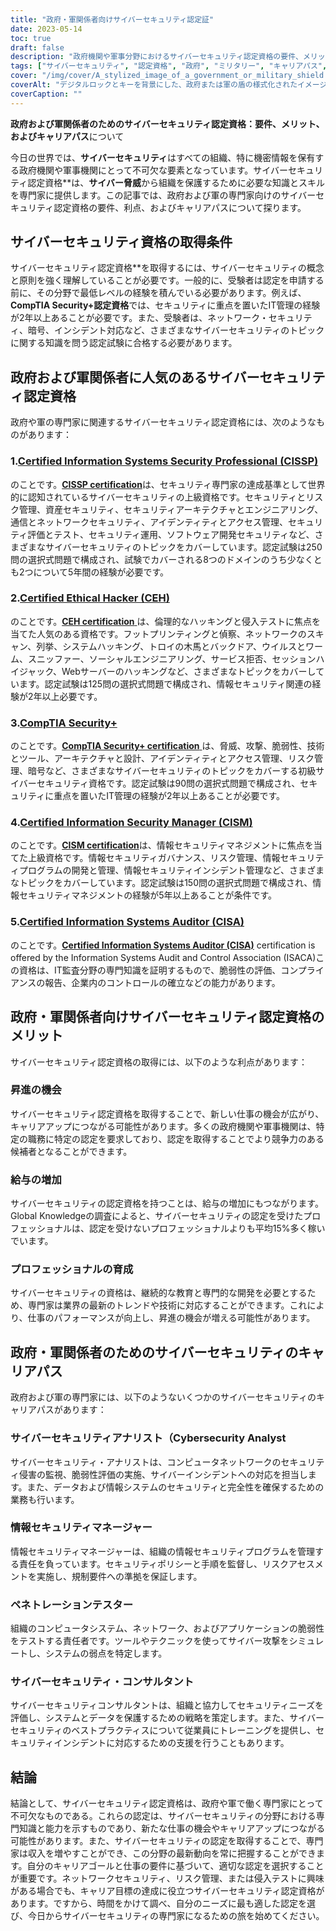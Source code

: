```yaml
---
title: "政府・軍関係者向けサイバーセキュリティ認定証"
date: 2023-05-14
toc: true
draft: false
description: "政府機関や軍事分野におけるサイバーセキュリティ認定資格の要件、メリット、キャリアパスについてご紹介します。"
tags: ["サイバーセキュリティ", "認定資格", "政府", "ミリタリー", "キャリアパス", "情報セキュリティ", "ディフェンス", "セキュリティクリアランス", "コンプライアンス", "レギュレーション", "サイバークライム", "サイバー脅威", "IT監査", "リスクマネジメント", "CISSP", "CISM", "セキュリティ＋α", "シーイーエイチ", "CAP", "CSSLP"]
cover: "/img/cover/A_stylized_image_of_a_government_or_military_shield.png"
coverAlt: "デジタルロックとキーを背景にした、政府または軍の盾の様式化されたイメージです。"
coverCaption: ""
---
```


**政府および軍関係者のためのサイバーセキュリティ認定資格：要件、メリット、およびキャリアパス**について

今日の世界では、**サイバーセキュリティ**はすべての組織、特に機密情報を保有する政府機関や軍事機関にとって不可欠な要素となっています。サイバーセキュリティ認定資格**は、**サイバー脅威**から組織を保護するために必要な知識とスキルを専門家に提供します。この記事では、政府および軍の専門家向けのサイバーセキュリティ認定資格の要件、利点、およびキャリアパスについて探ります。

## サイバーセキュリティ資格の取得条件

サイバーセキュリティ認定資格**を取得するには、サイバーセキュリティの概念と原則を強く理解していることが必要です。一般的に、受験者は認定を申請する前に、その分野で最低レベルの経験を積んでいる必要があります。例えば、**CompTIA Security+認定資格**では、セキュリティに重点を置いたIT管理の経験が2年以上あることが必要です。また、受験者は、ネットワーク・セキュリティ、暗号、インシデント対応など、さまざまなサイバーセキュリティのトピックに関する知識を問う認定試験に合格する必要があります。

## 政府および軍関係者に人気のあるサイバーセキュリティ認定資格

政府や軍の専門家に関連するサイバーセキュリティ認定資格には、次のようなものがあります：

### 1.[Certified Information Systems Security Professional (CISSP)](https://www.isc2.org/Certifications/CISSP)

のことです。[**CISSP certification**](https://www.isc2.org/Certifications/CISSP)は、セキュリティ専門家の達成基準として世界的に認知されているサイバーセキュリティの上級資格です。セキュリティとリスク管理、資産セキュリティ、セキュリティアーキテクチャとエンジニアリング、通信とネットワークセキュリティ、アイデンティティとアクセス管理、セキュリティ評価とテスト、セキュリティ運用、ソフトウェア開発セキュリティなど、さまざまなサイバーセキュリティのトピックをカバーしています。認定試験は250問の選択式問題で構成され、試験でカバーされる8つのドメインのうち少なくとも2つについて5年間の経験が必要です。

### 2.[Certified Ethical Hacker (CEH)](https://cert.eccouncil.org/certified-ethical-hacker.html)

のことです。[**CEH certification** ](https://cert.eccouncil.org/certified-ethical-hacker.html)は、倫理的なハッキングと侵入テストに焦点を当てた人気のある資格です。フットプリンティングと偵察、ネットワークのスキャン、列挙、システムハッキング、トロイの木馬とバックドア、ウイルスとワーム、スニッファー、ソーシャルエンジニアリング、サービス拒否、セッションハイジャック、Webサーバーのハッキングなど、さまざまなトピックをカバーしています。認定試験は125問の選択式問題で構成され、情報セキュリティ関連の経験が2年以上必要です。

### 3.[CompTIA Security+](https://simeononsecurity.ch/articles/comptias-security-plus-sy0-601-what-do-you-need-to-know/)

のことです。[**CompTIA Security+ certification** ](https://simeononsecurity.ch/articles/comptias-security-plus-sy0-601-what-do-you-need-to-know/)は、脅威、攻撃、脆弱性、技術とツール、アーキテクチャと設計、アイデンティティとアクセス管理、リスク管理、暗号など、さまざまなサイバーセキュリティのトピックをカバーする初級サイバーセキュリティ資格です。認定試験は90問の選択式問題で構成され、セキュリティに重点を置いたIT管理の経験が2年以上あることが必要です。

### 4.[Certified Information Security Manager (CISM)](https://www.isaca.org/credentialing/cism)

のことです。[**CISM certification**](https://www.isaca.org/credentialing/cism)は、情報セキュリティマネジメントに焦点を当てた上級資格です。情報セキュリティガバナンス、リスク管理、情報セキュリティプログラムの開発と管理、情報セキュリティインシデント管理など、さまざまなトピックをカバーしています。認定試験は150問の選択式問題で構成され、情報セキュリティマネジメントの経験が5年以上あることが条件です。

### 5.[Certified Information Systems Auditor (CISA)](https://www.isaca.org/credentialing/cisa)

のことです。[**Certified Information Systems Auditor (CISA)**](https://www.isaca.org/credentialing/cisa) certification is offered by the Information Systems Audit and Control Association (ISACA)この資格は、IT監査分野の専門知識を証明するもので、脆弱性の評価、コンプライアンスの報告、企業内のコントロールの確立などの能力があります。

## 政府・軍関係者向けサイバーセキュリティ認定資格のメリット

サイバーセキュリティ認定資格の取得には、以下のような利点があります：

### 昇進の機会

サイバーセキュリティ認定資格を取得することで、新しい仕事の機会が広がり、キャリアアップにつながる可能性があります。多くの政府機関や軍事機関は、特定の職務に特定の認定を要求しており、認定を取得することでより競争力のある候補者となることができます。

### 給与の増加

サイバーセキュリティの認定資格を持つことは、給与の増加にもつながります。Global Knowledgeの調査によると、サイバーセキュリティの認定を受けたプロフェッショナルは、認定を受けないプロフェッショナルよりも平均15%多く稼いでいます。

### プロフェッショナルの育成

サイバーセキュリティの資格は、継続的な教育と専門的な開発を必要とするため、専門家は業界の最新のトレンドや技術に対応することができます。これにより、仕事のパフォーマンスが向上し、昇進の機会が増える可能性があります。

## 政府・軍関係者のためのサイバーセキュリティのキャリアパス

政府および軍の専門家には、以下のようないくつかのサイバーセキュリティのキャリアパスがあります：

### サイバーセキュリティアナリスト（Cybersecurity Analyst

サイバーセキュリティ・アナリストは、コンピュータネットワークのセキュリティ侵害の監視、脆弱性評価の実施、サイバーインシデントへの対応を担当します。また、データおよび情報システムのセキュリティと完全性を確保するための業務も行います。

### 情報セキュリティマネージャー

情報セキュリティマネージャーは、組織の情報セキュリティプログラムを管理する責任を負っています。セキュリティポリシーと手順を監督し、リスクアセスメントを実施し、規制要件への準拠を保証します。

### ペネトレーションテスター

組織のコンピュータシステム、ネットワーク、およびアプリケーションの脆弱性をテストする責任者です。ツールやテクニックを使ってサイバー攻撃をシミュレートし、システムの弱点を特定します。

### サイバーセキュリティ・コンサルタント

サイバーセキュリティコンサルタントは、組織と協力してセキュリティニーズを評価し、システムとデータを保護するための戦略を策定します。また、サイバーセキュリティのベストプラクティスについて従業員にトレーニングを提供し、セキュリティインシデントに対応するための支援を行うこともあります。

## 結論

結論として、サイバーセキュリティ認定資格は、政府や軍で働く専門家にとって不可欠なものである。これらの認定は、サイバーセキュリティの分野における専門知識と能力を示すものであり、新たな仕事の機会やキャリアアップにつながる可能性があります。また、サイバーセキュリティの認定を取得することで、専門家は収入を増やすことができ、この分野の最新動向を常に把握することができます。自分のキャリアゴールと仕事の要件に基づいて、適切な認定を選択することが重要です。ネットワークセキュリティ、リスク管理、または侵入テストに興味がある場合でも、キャリア目標の達成に役立つサイバーセキュリティ認定資格があります。ですから、時間をかけて調べ、自分のニーズに最も適した認定を選び、今日からサイバーセキュリティの専門家になるための旅を始めてください。
